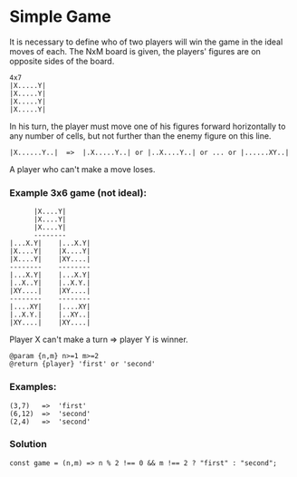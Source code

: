 # Simple Game

It is necessary to define who of two players will win the game in the ideal moves of each.
The NxM board is given, the players' figures are on opposite sides of the board.

```
4x7
|X.....Y|
|X.....Y|
|X.....Y|
|X.....Y|
```

In his turn, the player must move one of his figures forward horizontally to any number of cells, but not further than the enemy figure on this line.

`|X......Y..|  =>  |.X.....Y..| or |..X....Y..| or ... or |......XY..|`

A player who can't make a move loses.

### Example 3х6 game (not ideal):

```
      |X....Y|
      |X....Y|
      |X....Y|
      --------
|...X.Y|    |...X.Y|
|X....Y|    |X....Y|
|X....Y|    |XY....|
--------    --------
|...X.Y|    |...X.Y|
|..X..Y|    |..X.Y.|
|XY....|    |XY....|
--------    --------
|....XY|    |....XY|
|..X.Y.|    |..XY..|
|XY....|    |XY....|
```

Player X can't make a turn => player Y is winner.

```
@param {n,m} n>=1 m>=2
@return {player} 'first' or 'second'
```

### Examples:

```
(3,7)   =>  'first'
(6,12)  =>  'second'
(2,4)   =>  'second'
```

### Solution

```
const game = (n,m) => n % 2 !== 0 && m !== 2 ? "first" : "second";
```
